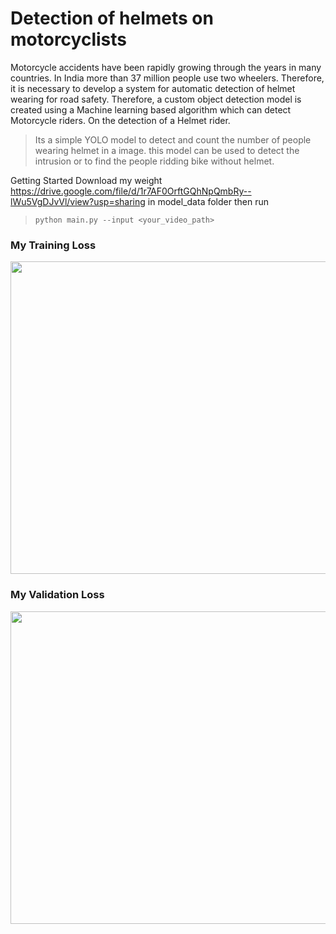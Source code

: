 # Detection of helmets on motorcyclists
Motorcycle accidents have been rapidly growing through the years in many countries. In India more than 37 million people use two wheelers. Therefore, it is necessary to develop a system for automatic detection of helmet wearing for road safety. Therefore, a custom object detection model is created using a Machine learning based algorithm which can detect Motorcycle riders. On the detection of a Helmet rider.

> Its a simple YOLO model to detect and count the number of people wearing helmet in a image. this model can be used to detect the intrusion or to find the people ridding bike without helmet.

Getting Started
Download my weight https://drive.google.com/file/d/1r7AF0OrftGQhNpQmbRy--lWu5VgDJvVl/view?usp=sharing in model_data folder then run

> ```python main.py --input <your_video_path>```<br>

### My Training Loss

<img src="https://github.com/R-code611/helmet_detection_using_machine_learning/blob/master/doc/loss.svg"  width="600" height="500" align="center"/>

### My Validation Loss

<img src="https://github.com/R-code611/helmet_detection_using_machine_learning/blob/master/doc/val_loss.svg"  width="600" height="500" align="center"/>
